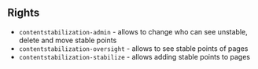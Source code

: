 ## Rights

- `contentstabilization-admin` - allows to change who can see unstable, delete and move stable points
- `contentstabilization-oversight` - allows to see stable points of pages
- `contentstabilization-stabilize` - allows adding stable points to pages

